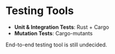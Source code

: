 # Testing Tools

- **Unit & Integration Tests**: Rust + Cargo
- **Mutation Tests**: Cargo-mutants

End-to-end testing tool is still undecided.
